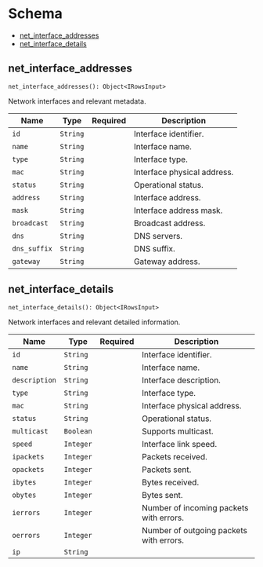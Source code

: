 # Schema

- [net_interface_addresses](#net_interface_addresses)
- [net_interface_details](#net_interface_details)

## **net_interface_addresses**

```
net_interface_addresses(): Object<IRowsInput>
```

Network interfaces and relevant metadata.

| Name | Type | Required | Description |
| --- | --- | --- | --- |
| `id` | `String` |  | Interface identifier. |
| `name` | `String` |  | Interface name. |
| `type` | `String` |  | Interface type. |
| `mac` | `String` |  | Interface physical address. |
| `status` | `String` |  | Operational status. |
| `address` | `String` |  | Interface address. |
| `mask` | `String` |  | Interface address mask. |
| `broadcast` | `String` |  | Broadcast address. |
| `dns` | `String` |  | DNS servers. |
| `dns_suffix` | `String` |  | DNS suffix. |
| `gateway` | `String` |  | Gateway address. |

## **net_interface_details**

```
net_interface_details(): Object<IRowsInput>
```

Network interfaces and relevant detailed information.

| Name | Type | Required | Description |
| --- | --- | --- | --- |
| `id` | `String` |  | Interface identifier. |
| `name` | `String` |  | Interface name. |
| `description` | `String` |  | Interface description. |
| `type` | `String` |  | Interface type. |
| `mac` | `String` |  | Interface physical address. |
| `status` | `String` |  | Operational status. |
| `multicast` | `Boolean` |  | Supports multicast. |
| `speed` | `Integer` |  | Interface link speed. |
| `ipackets` | `Integer` |  | Packets received. |
| `opackets` | `Integer` |  | Packets sent. |
| `ibytes` | `Integer` |  | Bytes received. |
| `obytes` | `Integer` |  | Bytes sent. |
| `ierrors` | `Integer` |  | Number of incoming packets with errors. |
| `oerrors` | `Integer` |  | Number of outgoing packets with errors. |
| `ip` | `String` |  |  |
